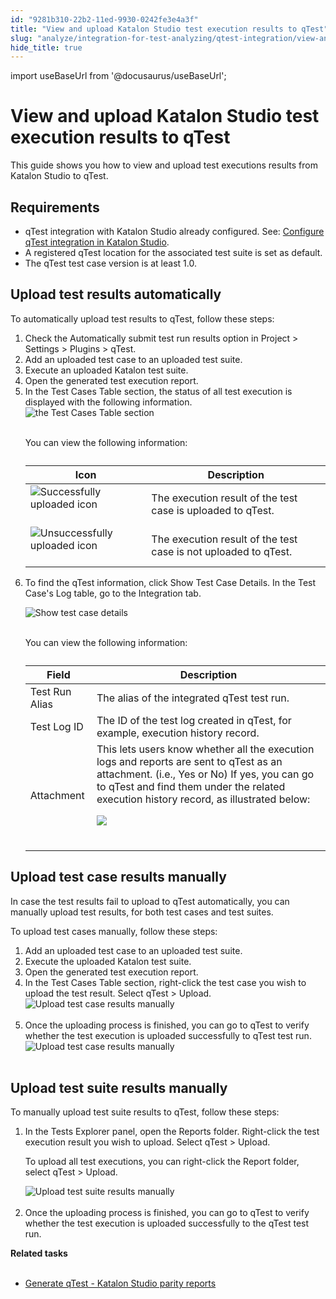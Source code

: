 ```yaml
---
id: "9281b310-22b2-11ed-9930-0242fe3e4a3f"
title: "View and upload Katalon Studio test execution results to qTest"
slug: "analyze/integration-for-test-analyzing/qtest-integration/view-and-upload-katalon-studio-test-execution-results-to-qtest"
hide_title: true
---
```

import useBaseUrl from '@docusaurus/useBaseUrl';


# <a id="id_19" class="anchor_top_offset"/><a id="ariaid-title1" class="anchor_top_offset"/>View and upload <span xmlns="http://www.w3.org/1999/xhtml" className="ph">Katalon Studio</span>  test execution results to qTest

<p xmlns="http://www.w3.org/1999/xhtml" className="p">This guide shows you how to view and upload test executions results from <span className="ph">Katalon Studio</span> to qTest.</p> 

## Requirements

<div xmlns="http://www.w3.org/1999/xhtml" className="p"><ul className="ul"><li className="li">qTest integration with <span className="ph">Katalon Studio</span> already configured. See: <a className="xref" href="/docs/organize/integration-for-organizing-tests/configure-qtest-integration-in-katalon-studio">Configure qTest integration in <span className="ph">Katalon Studio</span></a>.</li><li className="li">A registered qTest location for the associated test suite is set as default.</li><li className="li">The qTest test case version is at least 1.0.</li></ul></div>

## <a id="task-7773" class="anchor_top_offset"/>Upload test results automatically

<section xmlns="http://www.w3.org/1999/xhtml" className="section context">To automatically upload test results to qTest, follow these steps:</section> 
<ol xmlns="http://www.w3.org/1999/xhtml" className="ol steps"><li className="li step stepexpand"><span className="ph cmd">Check the <span className="ph uicontrol">Automatically submit test run results</span> option in <span className="ph uicontrol">Project</span> &gt; <span className="ph uicontrol">Settings</span> &gt; <span className="ph uicontrol">Plugins</span> &gt; <span className="ph uicontrol">qTest</span>.</span></li><li className="li step stepexpand"><span className="ph cmd">Add an uploaded test case to an uploaded test suite.</span></li><li className="li step stepexpand"><span className="ph cmd">Execute an uploaded Katalon test suite.</span></li><li className="li step stepexpand"><span className="ph cmd">Open the generated test execution report.</span></li><li className="li step stepexpand"><span className="ph cmd">In the <span className="ph uicontrol">Test Cases Table</span> section, the status of all test execution is displayed with the following information.</span><div className="itemgroup stepxmp"><img className="image" src={useBaseUrl("https://github.com/katalon-studio/docs-images/raw/master/katalon-studio/docs/upload-test-execution/image2017-8-7-153A423A26.png")} width={600} alt="the Test Cases Table section" /><br /><br />       <p className="p">You can view the following information:</p>       <table className="table anchor_top_offset" id="task-7773__cff98b15-0430-4687-b6b4-0020dfd65358"><caption /><thead className="thead"><tr className><th className="entry anchor_top_offset" id="task-7773__cff98b15-0430-4687-b6b4-0020dfd65358__entry__1">Icon</th><th className="entry anchor_top_offset" id="task-7773__cff98b15-0430-4687-b6b4-0020dfd65358__entry__2">Description</th></tr></thead><tbody className="tbody"><tr className><td className="entry" headers="task-7773__cff98b15-0430-4687-b6b4-0020dfd65358__entry__1 task-7773__cff98b15-0430-4687-b6b4-0020dfd65358__entry__2 "><img className="image" src={useBaseUrl("https://github.com/katalon-studio/docs-images/raw/master/katalon-studio/docs/upload-test-execution/image2017-2-28-163A323A19.png")} alt="Successfully uploaded icon" /><br /><br /></td><td className="entry" headers="task-7773__cff98b15-0430-4687-b6b4-0020dfd65358__entry__1 task-7773__cff98b15-0430-4687-b6b4-0020dfd65358__entry__2 ">The execution result of the test case is uploaded to qTest.</td></tr><tr className><td className="entry" headers="task-7773__cff98b15-0430-4687-b6b4-0020dfd65358__entry__1 task-7773__cff98b15-0430-4687-b6b4-0020dfd65358__entry__2 "><img className="image" src={useBaseUrl("https://github.com/katalon-studio/docs-images/raw/master/katalon-studio/docs/upload-test-execution/image2017-2-28-163A293A39.png")} alt="Unsuccessfully uploaded icon" /><br /><br /></td><td className="entry" headers="task-7773__cff98b15-0430-4687-b6b4-0020dfd65358__entry__1 task-7773__cff98b15-0430-4687-b6b4-0020dfd65358__entry__2 ">The execution result of the test case is not uploaded to qTest.</td></tr></tbody></table>     </div></li><li className="li step stepexpand"><span className="ph cmd">To find the qTest information, click <span className="ph uicontrol">Show Test Case Details</span>. In the <span className="ph uicontrol">Test Case's Log</span> table, go to the <span className="ph uicontrol">Integration</span> tab.</span><div className="itemgroup stepxmp"><p className="p"><img className="image" src={useBaseUrl("https://github.com/katalon-studio/docs-images/raw/master/katalon-studio/docs/upload-test-execution/image2017-8-7-153A453A53.png")} width={600} alt="Show test case details" /><br /><br /></p>       <p className="p">You can view the following information:</p>       <table className="table anchor_top_offset" id="task-7773__1b368698-c3ab-460d-9f3f-17ad7b4ef76e"><caption /><thead className="thead"><tr className><th className="entry anchor_top_offset" id="task-7773__1b368698-c3ab-460d-9f3f-17ad7b4ef76e__entry__1">Field</th><th className="entry anchor_top_offset" id="task-7773__1b368698-c3ab-460d-9f3f-17ad7b4ef76e__entry__2">Description</th></tr></thead><tbody className="tbody"><tr className><td className="entry" headers="task-7773__1b368698-c3ab-460d-9f3f-17ad7b4ef76e__entry__1 task-7773__1b368698-c3ab-460d-9f3f-17ad7b4ef76e__entry__2 ">Test Run Alias</td><td className="entry" headers="task-7773__1b368698-c3ab-460d-9f3f-17ad7b4ef76e__entry__1 task-7773__1b368698-c3ab-460d-9f3f-17ad7b4ef76e__entry__2 ">The alias of the integrated qTest test run.</td></tr><tr className><td className="entry" headers="task-7773__1b368698-c3ab-460d-9f3f-17ad7b4ef76e__entry__1 task-7773__1b368698-c3ab-460d-9f3f-17ad7b4ef76e__entry__2 ">Test Log ID</td><td className="entry" headers="task-7773__1b368698-c3ab-460d-9f3f-17ad7b4ef76e__entry__1 task-7773__1b368698-c3ab-460d-9f3f-17ad7b4ef76e__entry__2 ">The ID of the test log created in qTest, for example, execution history record.</td></tr><tr className><td className="entry" headers="task-7773__1b368698-c3ab-460d-9f3f-17ad7b4ef76e__entry__1 task-7773__1b368698-c3ab-460d-9f3f-17ad7b4ef76e__entry__2 ">Attachment</td><td className="entry" headers="task-7773__1b368698-c3ab-460d-9f3f-17ad7b4ef76e__entry__1 task-7773__1b368698-c3ab-460d-9f3f-17ad7b4ef76e__entry__2 ">This lets users know whether all the execution logs and reports are sent to qTest as an attachment. (i.e., Yes or No) If yes, you can go to qTest and find them under the related execution history record, as illustrated below:<p className="p"><img className="image" src={useBaseUrl("https://github.com/katalon-studio/docs-images/raw/master/katalon-studio/docs/upload-test-execution/image2017-8-7-153A503A43.png")} width={500} /><br /><br />               </p></td></tr></tbody></table></div></li></ol> 

## <a id="task-1607" class="anchor_top_offset"/>Upload test case results manually

<section xmlns="http://www.w3.org/1999/xhtml" className="section context"><p className="p">In case the test results fail to upload to qTest automatically, you can manually upload test results, for both test cases and test suites.</p><p className="p">To upload test cases manually, follow these steps:</p></section> 
<ol xmlns="http://www.w3.org/1999/xhtml" className="ol steps"><li className="li step stepexpand"><span className="ph cmd">Add an uploaded test case to an uploaded test suite.</span></li><li className="li step stepexpand"><span className="ph cmd">Execute the uploaded Katalon test suite.</span></li><li className="li step stepexpand"><span className="ph cmd">Open the generated test execution report.</span></li><li className="li step stepexpand"><span className="ph cmd">In the <span className="ph uicontrol">Test Cases Table</span> section,       right-click the test case you wish to upload the test       result. Select <span className="ph uicontrol">qTest</span> &gt; <span className="ph uicontrol">Upload</span>.</span><div className="itemgroup stepxmp"><img className="image" src={useBaseUrl("https://github.com/katalon-studio/docs-images/raw/master/katalon-studio/docs/upload-test-execution/image2017-8-7-163A33A27.png")} width={600} alt="Upload test case results manually" /><br /><br /></div></li><li className="li step stepexpand"><span className="ph cmd">Once the uploading process is finished, you can go to qTest to       verify whether the test execution is uploaded successfully to qTest       test run.</span><div className="itemgroup stepxmp"><img className="image" src={useBaseUrl("https://github.com/katalon-studio/docs-images/raw/master/katalon-studio/docs/upload-test-execution/image2017-8-7-163A103A23.png")} width={600} alt="Upload test case results manually" /><br /><br /></div></li></ol> 

## <a id="task-3059" class="anchor_top_offset"/>Upload test suite results manually

<section xmlns="http://www.w3.org/1999/xhtml" className="section context">To manually upload test suite results to qTest, follow these steps:</section> 
<ol xmlns="http://www.w3.org/1999/xhtml" className="ol steps"><li className="li step stepexpand"><span className="ph cmd">In the <span className="ph uicontrol">Tests Explorer</span> panel, open the <span className="ph uicontrol">Reports</span> folder. Right-click the test execution result you wish to upload. Select <span className="ph uicontrol">qTest</span> &gt; <span className="ph uicontrol">Upload</span>.</span><div className="itemgroup info"><p className="p">To upload all test executions, you can right-click the <span className="ph uicontrol">Report</span> folder, select <span className="ph uicontrol">qTest</span> &gt; <span className="ph uicontrol">Upload</span>.</p></div><div className="itemgroup stepxmp"><img className="image" src={useBaseUrl("https://github.com/katalon-studio/docs-images/raw/master/katalon-studio/docs/upload-test-execution/image2017-8-7-163A113A37.png")} width={500} alt="Upload test suite results manually" /><br /><br /></div></li><li className="li step stepexpand"><span className="ph cmd">Once the uploading process is finished, you can go to qTest to verify whether the test execution is uploaded successfully to the qTest test run.</span></li></ol> 
<nav xmlns="http://www.w3.org/1999/xhtml" role="navigation" className="related-links"><div className="linklist relinfo reltasks"><strong>Related tasks</strong><br /><br /><ul className="linklist"><li className="linklist"><a className="link" href="/docs/analyze/integration-for-test-analyzing/qtest-integration/generate-qtest---katalon-studio-parity-reports">Generate qTest - Katalon Studio parity reports</a></li></ul></div></nav> 
